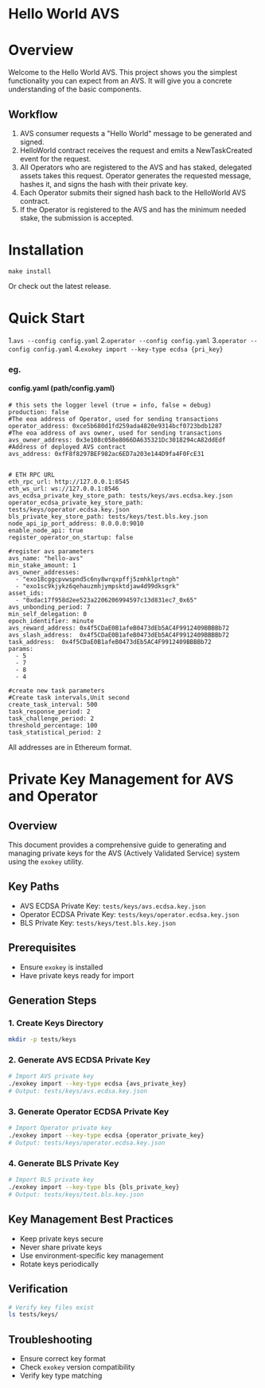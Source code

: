 # Hello World AVS
# Overview

Welcome to the Hello World AVS. This project shows you the simplest functionality you can expect from an AVS. It will give you a concrete understanding of the basic components.

## Workflow
1. AVS consumer requests a "Hello World" message to be generated and signed.
2. HelloWorld contract receives the request and emits a NewTaskCreated event for the request.
3. All Operators who are registered to the AVS and has staked, delegated assets takes this request. Operator generates the requested message, hashes it, and signs the hash with their private key.
4. Each Operator submits their signed hash back to the HelloWorld AVS contract.
5. If the Operator is registered to the AVS and has the minimum needed stake, the submission is accepted.

# Installation

`make install`

Or check out the latest release.

# Quick Start

1.`avs --config config.yaml`
2.`operator --config config.yaml`
3.`operator --config config.yaml`
4.`exokey import --key-type ecdsa {pri_key}`


### eg.
#### config.yaml (path/config.yaml)
```
# this sets the logger level (true = info, false = debug)
production: false
#The eoa address of Operator, used for sending transactions
operator_address: 0xce5b680d1fd259ada4820e9314bcf0723bdb1287
#The eoa address of avs owner, used for sending transactions
avs_owner_address: 0x3e108c058e8066DA635321Dc3018294cA82ddEdf
#Address of deployed AVS contract
avs_address: 0xfF8f8297BEF982ac6ED7a203e144D9fa4F0FcE31


# ETH RPC URL
eth_rpc_url: http://127.0.0.1:8545
eth_ws_url: ws://127.0.0.1:8546
avs_ecdsa_private_key_store_path: tests/keys/avs.ecdsa.key.json
operator_ecdsa_private_key_store_path: tests/keys/operator.ecdsa.key.json
bls_private_key_store_path: tests/keys/test.bls.key.json
node_api_ip_port_address: 0.0.0.0:9010
enable_node_api: true
register_operator_on_startup: false
  
#register avs parameters
avs_name: "hello-avs"
min_stake_amount: 1
avs_owner_addresses:
  - "exo18cggcpvwspnd5c6ny8wrqxpffj5zmhklprtnph"
  - "exo1sc9kjykz6qehauzmhjympsktdjaw4d99dksgrk"
asset_ids:
  - "0xdac17f958d2ee523a2206206994597c13d831ec7_0x65"
avs_unbonding_period: 7
min_self_delegation: 0
epoch_identifier: minute
avs_reward_address: 0x4f5CDaE0B1afeB0473dEb5AC4F9912409BBBBb72
avs_slash_address:  0x4f5CDaE0B1afeB0473dEb5AC4F9912409BBBBb72
task_address:  0x4f5CDaE0B1afeB0473dEb5AC4F9912409BBBBb72
params:
  - 5
  - 7
  - 8
  - 4

#create new task parameters
#Create task intervals,Unit second
create_task_interval: 500
task_response_period: 2
task_challenge_period: 2
threshold_percentage: 100
task_statistical_period: 2
```
All addresses are in Ethereum format.

# Private Key Management for AVS and Operator

## Overview
This document provides a comprehensive guide to generating and managing private keys for the AVS (Actively Validated Service) system using the `exokey` utility.

## Key Paths
- AVS ECDSA Private Key: `tests/keys/avs.ecdsa.key.json`
- Operator ECDSA Private Key: `tests/keys/operator.ecdsa.key.json`
- BLS Private Key: `tests/keys/test.bls.key.json`

## Prerequisites
- Ensure `exokey` is installed
- Have private keys ready for import

## Generation Steps

### 1. Create Keys Directory
```bash
mkdir -p tests/keys
```

### 2. Generate AVS ECDSA Private Key
```bash
# Import AVS private key
./exokey import --key-type ecdsa {avs_private_key}
# Output: tests/keys/avs.ecdsa.key.json
```

### 3. Generate Operator ECDSA Private Key
```bash
# Import Operator private key
./exokey import --key-type ecdsa {operator_private_key}
# Output: tests/keys/operator.ecdsa.key.json
```

### 4. Generate BLS Private Key
```bash
# Import BLS private key
./exokey import --key-type bls {bls_private_key}
# Output: tests/keys/test.bls.key.json
```

## Key Management Best Practices
- Keep private keys secure
- Never share private keys
- Use environment-specific key management
- Rotate keys periodically

## Verification
```bash
# Verify key files exist
ls tests/keys/
```

## Troubleshooting
- Ensure correct key format
- Check `exokey` version compatibility
- Verify key type matching

